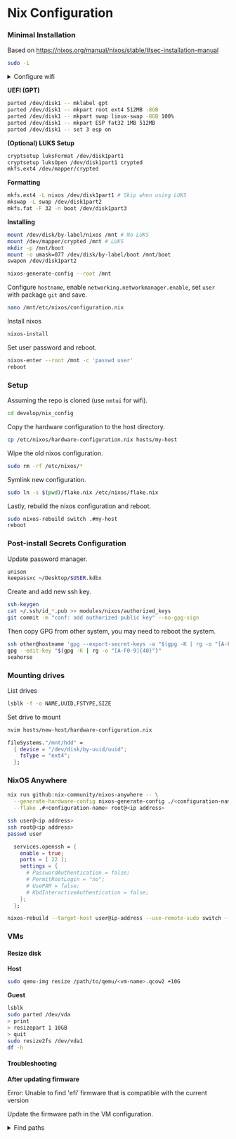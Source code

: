 # Nix Configuration

### Minimal Installation

Based on <https://nixos.org/manual/nixos/stable/#sec-installation-manual>

```sh
sudo -i
```

<details>
  <summary>Configure wifi</summary>

```sh
sudo systemctl start wpa_supplicant
```

```sh
wpa_cli
0
set_network 0 ssid "network"
OK
set_network 0 psk "password"
OK
enable_network 0
OK
quit
```

</details>

**UEFI (GPT)**

```sh
parted /dev/disk1 -- mklabel gpt
parted /dev/disk1 -- mkpart root ext4 512MB -8GB
parted /dev/disk1 -- mkpart swap linux-swap -8GB 100%
parted /dev/disk1 -- mkpart ESP fat32 1MB 512MB
parted /dev/disk1 -- set 3 esp on
```

**(Optional) LUKS Setup**

```sh
cryptsetup luksFormat /dev/disk1part1
cryptsetup luksOpen /dev/disk1part1 crypted
mkfs.ext4 /dev/mapper/crypted
```

**Formatting**

```sh
mkfs.ext4 -L nixos /dev/disk1part1 # Skip when using LUKS
mkswap -L swap /dev/disk1part2
mkfs.fat -F 32 -n boot /dev/disk1part3
```

**Installing**

```sh
mount /dev/disk/by-label/nixos /mnt # No LUKS
mount /dev/mapper/crypted /mnt # LUKS
mkdir -p /mnt/boot
mount -o umask=077 /dev/disk/by-label/boot /mnt/boot
swapon /dev/disk1part2
```

```sh
nixos-generate-config --root /mnt
```

Configure `hostname`, enable `networking.networkmanager.enable`, set `user` with package `git` and save.

```sh
nano /mnt/etc/nixos/configuration.nix
```

Install nixos

```sh
nixos-install
```

Set user password and reboot.

```sh
nixos-enter --root /mnt -c 'passwd user'
reboot
```

### Setup

Assuming the repo is cloned (use `nmtui` for wifi).

```sh
cd develop/nix_config
```

Copy the hardware configuration to the host directory.

```sh
cp /etc/nixos/hardware-configuration.nix hosts/my-host
```

Wipe the old nixos configuration.

```sh
sudo rm -rf /etc/nixos/*
```

Symlink new configuration.

```sh
sudo ln -s $(pwd)/flake.nix /etc/nixos/flake.nix
```

Lastly, rebuild the nixos configuration and reboot.

```sh
sudo nixos-rebuild switch .#my-host
reboot
```

### Post-install Secrets Configuration

Update password manager.

```sh
unison
keepassxc ~/Desktop/$USER.kdbx
```

Create and add new ssh key.

```sh
ssh-keygen
cat ~/.ssh/id_*.pub >> modules/nixos/authorized_keys
git commit -m "conf: add authorized public key" --no-gpg-sign
```

Then copy GPG from other system, you may need to reboot the system.

```sh
ssh other@hostname 'gpg --export-secret-keys -a "$(gpg -K | rg -o "[A-F0-9]{40}")"' | gpg --import
gpg --edit-key "$(gpg -K | rg -o "[A-F0-9]{40}")"
seahorse
```

### Mounting drives

<!-- TODO: consider disko configs?? -->

List drives

```sh
lsblk -f -o NAME,UUID,FSTYPE,SIZE
```

Set drive to mount

```sh
nvim hosts/new-host/hardware-configuration.nix
```

```nix
fileSystems."/mnt/hdd" =
  { device = "/dev/disk/by-uuid/uuid";
    fsType = "ext4";
  };
```

### NixOS Anywhere

```sh
nix run github:nix-community/nixos-anywhere -- \
  --generate-hardware-config nixos-generate-config ./<configuration-name>/hardware-configuration.nix --no-substitute-on-destination \
  --flake .#<configuration-name> root@<ip address>
```

```sh
ssh user@<ip address>
ssh root@<ip address>
passwd user
```

```nix
  services.openssh = {
    enable = true;
    ports = [ 22 ];
    settings = {
      # PasswordAuthentication = false;
      # PermitRootLogin = "no";
      # UsePAM = false;
      # KbdInteractiveAuthentication = false;
    };
  };
```

```sh
nixos-rebuild --target-host user@ip-address --use-remote-sudo switch --flake .#<configuration-name>
```

### VMs

#### Resize disk

**Host**

```sh
sudo qemu-img resize /path/to/qemu/<vm-name>.qcow2 +10G
```

**Guest**

```sh
lsblk
sudo parted /dev/vda
> print
> resizepart 1 10GB
> quit
sudo resize2fs /dev/vda1
df -h
```

#### Troubleshooting

**After updating firmware**

Error: Unable to find 'efi' firmware that is compatible with the current version

Update the firmware path in the VM configuration.

<details>
  <summary>Find paths</summary>

```sh
fd secure-code /nix/store/
/nix/store/ddf1vssb23g4jbdivhfgwi0iaimpz7my-qemu-9.1.3/share/qemu/edk2-x86_64-secure-code.fd
/nix/store/ddf1vssb23g4jbdivhfgwi0iaimpz7my-qemu-9.1.3/share/qemu/edk2-i386-secure-code.fd
/nix/store/sq4s9m7n5nj6asjddbbr46wnxp42sxrg-qemu-9.1.2/share/qemu/edk2-x86_64-secure-code.fd
/nix/store/sq4s9m7n5nj6asjddbbr46wnxp42sxrg-qemu-9.1.2/share/qemu/edk2-i386-secure-code.fd
fd vars.fd /nix/store
/nix/store/ddf1vssb23g4jbdivhfgwi0iaimpz7my-qemu-9.1.3/share/qemu/edk2-arm-vars.fd
/nix/store/ddf1vssb23g4jbdivhfgwi0iaimpz7my-qemu-9.1.3/share/qemu/edk2-riscv-vars.fd
/nix/store/ddf1vssb23g4jbdivhfgwi0iaimpz7my-qemu-9.1.3/share/qemu/edk2-i386-vars.fd
/nix/store/sq4s9m7n5nj6asjddbbr46wnxp42sxrg-qemu-9.1.2/share/qemu/edk2-arm-vars.fd
/nix/store/sq4s9m7n5nj6asjddbbr46wnxp42sxrg-qemu-9.1.2/share/qemu/edk2-riscv-vars.fd
/nix/store/sq4s9m7n5nj6asjddbbr46wnxp42sxrg-qemu-9.1.2/share/qemu/edk2-i386-vars.fd
```

</details>
